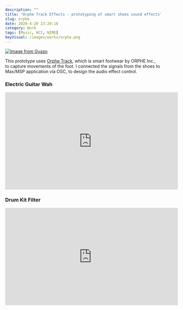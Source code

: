 ```yaml
---
description: ""
title: "Orphe Track Effects - prototyping of smart shoes sound effects"
slug: orphe
date: 2020-4-20 23:20:16
category: Work
tags: [Music, HCI, NIME]
keyVisual: /images/works/orphe.png
---
```


[![Image from Gyazo](https://i.gyazo.com/866620a460b6f3efe33fb4876e1cdbec.gif)](https://gyazo.com/866620a460b6f3efe33fb4876e1cdbec)

This prototype uses [Orphe Track](https://orphe.io/track), which is smart footwear by ORPHE Inc., to capture movements of the foot. I connected the signals from the shoes to Max/MSP application via OSC, to design the audio effect control.

### Electric Guitar Wah

<div class="iframe-video-wrapper">
    <iframe width="560" height="315" src="https://www.youtube.com/embed/JbzkX24JLvE" frameborder="0" allow="accelerometer; autoplay; clipboard-write; encrypted-media; gyroscope; picture-in-picture" allowfullscreen></iframe>
</div>

### Drum Kit Filter

<div class="iframe-video-wrapper">
    <iframe width="560" height="315" src="https://www.youtube.com/embed/n3EGOPlQG5Q" frameborder="0" allow="accelerometer; autoplay; clipboard-write; encrypted-media; gyroscope; picture-in-picture" allowfullscreen></iframe>
</div>
